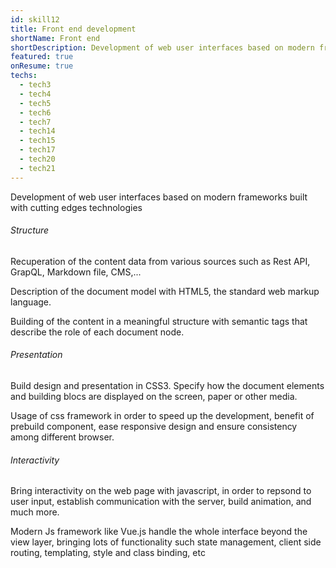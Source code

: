 ```yaml
---
id: skill12
title: Front end development
shortName: Front end
shortDescription: Development of web user interfaces based on modern frameworks
featured: true
onResume: true
techs:
  - tech3
  - tech4
  - tech5
  - tech6
  - tech7
  - tech14
  - tech15
  - tech17
  - tech20
  - tech21
---
```

 Development of web user interfaces based on modern frameworks built with cutting edges technologies
 
###### Structure
Recuperation of the content data from various sources such as Rest API, GrapQL, Markdown file, CMS,...

Description of the document model with HTML5, the standard web markup language. 

Building of the content in a meaningful structure with semantic tags that describe the role of each document node.

###### Presentation
Build design and presentation in CSS3. Specify how the document elements and building blocs are displayed on the screen, paper or other media.

Usage of css framework in order to speed up the development, benefit of prebuild component, ease responsive design and ensure consistency among different browser.

###### Interactivity
Bring interactivity on the web page with javascript, in order to repsond to user input, establish communication with the server, build animation, and much more.

Modern Js framework like Vue.js handle the whole interface beyond the view layer, bringing lots of functionality such state management, client side routing, templating, style and class binding, etc 
